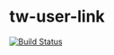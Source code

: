 # tw-user-link
[![Build Status](https://travis-ci.org/naogify/tw-user-link.svg?branch=master)](https://travis-ci.org/naogify/tw-user-link)
